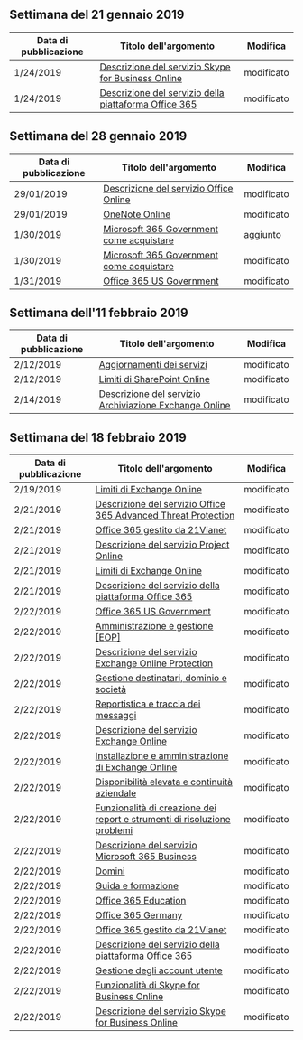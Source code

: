 <!-- This file is generated automatically each week. Changes made to this file will be overwritten.-->




## <a name="week-of-january-21-2019"></a>Settimana del 21 gennaio 2019


| Data di pubblicazione |Titolo dell'argomento | Modifica |
|------|------------|--------|
| 1/24/2019 | [Descrizione del servizio Skype for Business Online](/Office365/ServiceDescriptions/skype-for-business-online-service-description/skype-for-business-online-service-description) | modificato |
| 1/24/2019 | [Descrizione del servizio della piattaforma Office 365](/Office365/ServiceDescriptions/office-365-platform-service-description/office-365-platform-service-description) | modificato |


## <a name="week-of-january-28-2019"></a>Settimana del 28 gennaio 2019


| Data di pubblicazione |Titolo dell'argomento | Modifica |
|------|------------|--------|
| 29/01/2019 | [Descrizione del servizio Office Online](/Office365/ServiceDescriptions/office-online-service-description/office-online-service-description) | modificato |
| 29/01/2019 | [OneNote Online](/Office365/ServiceDescriptions/office-online-service-description/onenote-online) | modificato |
| 1/30/2019 | [Microsoft 365 Government come acquistare](/Office365/ServiceDescriptions/office-365-platform-service-description/office-365-us-government/microsoft-365-government-how-to-buy) | aggiunto |
| 1/30/2019 | [Microsoft 365 Government come acquistare](/Office365/ServiceDescriptions/office-365-platform-service-description/office-365-us-government/microsoft-365-government-how-to-buy) | modificato |
| 1/31/2019 | [Office 365 US Government](/Office365/ServiceDescriptions/office-365-platform-service-description/office-365-us-government/office-365-us-government) | modificato |


## <a name="week-of-february-11-2019"></a>Settimana dell'11 febbraio 2019


| Data di pubblicazione |Titolo dell'argomento | Modifica |
|------|------------|--------|
| 2/12/2019 | [Aggiornamenti dei servizi](/Office365/ServiceDescriptions/office-365-platform-service-description/service-updates) | modificato |
| 2/12/2019 | [Limiti di SharePoint Online](/Office365/ServiceDescriptions/sharepoint-online-service-description/sharepoint-online-limits) | modificato |
| 2/14/2019 | [Descrizione del servizio Archiviazione Exchange Online](/Office365/ServiceDescriptions/exchange-online-archiving-service-description/exchange-online-archiving-service-description) | modificato |


## <a name="week-of-february-18-2019"></a>Settimana del 18 febbraio 2019


| Data di pubblicazione |Titolo dell'argomento | Modifica |
|------|------------|--------|
| 2/19/2019 | [Limiti di Exchange Online](/Office365/ServiceDescriptions/exchange-online-service-description/exchange-online-limits) | modificato |
| 2/21/2019 | [Descrizione del servizio Office 365 Advanced Threat Protection](/Office365/ServiceDescriptions/office-365-advanced-threat-protection-service-description) | modificato |
| 2/21/2019 | [Office 365 gestito da 21Vianet](/Office365/ServiceDescriptions/office-365-platform-service-description/office-365-operated-by-21vianet) | modificato |
| 2/21/2019 | [Descrizione del servizio Project Online](/Office365/ServiceDescriptions/project-online-service-description/project-online-service-description) | modificato |
| 2/21/2019 | [Limiti di Exchange Online](/Office365/ServiceDescriptions/exchange-online-service-description/exchange-online-limits) | modificato |
| 2/21/2019 | [Descrizione del servizio della piattaforma Office 365](/Office365/ServiceDescriptions/office-365-platform-service-description/office-365-platform-service-description) | modificato |
| 2/22/2019 | [Office 365 US Government](/Office365/ServiceDescriptions/office-365-platform-service-description/office-365-us-government/office-365-us-government) | modificato |
| 2/22/2019 | [Amministrazione e gestione [EOP]](/Office365/ServiceDescriptions/exchange-online-protection-service-description/administration-and-management-eop) | modificato |
| 2/22/2019 | [Descrizione del servizio Exchange Online Protection](/Office365/ServiceDescriptions/exchange-online-protection-service-description/exchange-online-protection-service-description) | modificato |
| 2/22/2019 | [Gestione destinatari, dominio e società](/Office365/ServiceDescriptions/exchange-online-protection-service-description/recipient-domain-and-company-management) | modificato |
| 2/22/2019 | [Reportistica e traccia dei messaggi](/Office365/ServiceDescriptions/exchange-online-protection-service-description/reporting-and-message-trace) | modificato |
| 2/22/2019 | [Descrizione del servizio Exchange Online](/Office365/ServiceDescriptions/exchange-online-service-description/exchange-online-service-description) | modificato |
| 2/22/2019 | [Installazione e amministrazione di Exchange Online](/Office365/ServiceDescriptions/exchange-online-service-description/exchange-online-setup-and-administration) | modificato |
| 2/22/2019 | [Disponibilità elevata e continuità aziendale](/Office365/ServiceDescriptions/exchange-online-service-description/high-availability-and-business-continuity) | modificato |
| 2/22/2019 | [Funzionalità di creazione dei report e strumenti di risoluzione problemi](/Office365/ServiceDescriptions/exchange-online-service-description/reporting-features-and-troubleshooting-tools) | modificato |
| 2/22/2019 | [Descrizione del servizio Microsoft 365 Business](/Office365/ServiceDescriptions/microsoft-365-business-service-description) | modificato |
| 2/22/2019 | [Domini](/Office365/ServiceDescriptions/office-365-platform-service-description/domains) | modificato |
| 2/22/2019 | [Guida e formazione](/Office365/ServiceDescriptions/office-365-platform-service-description/help-and-training) | modificato |
| 2/22/2019 | [Office 365 Education](/Office365/ServiceDescriptions/office-365-platform-service-description/office-365-education) | modificato |
| 2/22/2019 | [Office 365 Germany](/Office365/ServiceDescriptions/office-365-platform-service-description/office-365-germany) | modificato |
| 2/22/2019 | [Office 365 gestito da 21Vianet](/Office365/ServiceDescriptions/office-365-platform-service-description/office-365-operated-by-21vianet) | modificato |
| 2/22/2019 | [Descrizione del servizio della piattaforma Office 365](/Office365/ServiceDescriptions/office-365-platform-service-description/office-365-platform-service-description) | modificato |
| 2/22/2019 | [Gestione degli account utente](/Office365/ServiceDescriptions/office-365-platform-service-description/user-account-management) | modificato |
| 2/22/2019 | [Funzionalità di Skype for Business Online](/Office365/ServiceDescriptions/skype-for-business-online-service-description/skype-for-business-online-features) | modificato |
| 2/22/2019 | [Descrizione del servizio Skype for Business Online](/Office365/ServiceDescriptions/skype-for-business-online-service-description/skype-for-business-online-service-description) | modificato |
